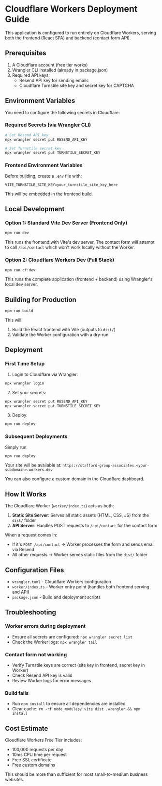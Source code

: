 # Cloudflare Workers Deployment Guide

This application is configured to run entirely on Cloudflare Workers, serving both the frontend (React SPA) and backend (contact form API).

## Prerequisites

1. A Cloudflare account (free tier works)
2. Wrangler CLI installed (already in package.json)
3. Required API keys:
   - Resend API key for sending emails
   - Cloudflare Turnstile site key and secret key for CAPTCHA

## Environment Variables

You need to configure the following secrets in Cloudflare:

### Required Secrets (via Wrangler CLI)

```bash
# Set Resend API key
npx wrangler secret put RESEND_API_KEY

# Set Turnstile secret key
npx wrangler secret put TURNSTILE_SECRET_KEY
```

### Frontend Environment Variables

Before building, create a `.env` file with:

```
VITE_TURNSTILE_SITE_KEY=your_turnstile_site_key_here
```

This will be embedded in the frontend build.

## Local Development

### Option 1: Standard Vite Dev Server (Frontend Only)
```bash
npm run dev
```
This runs the frontend with Vite's dev server. The contact form will attempt to call `/api/contact` which won't work locally without the Worker.

### Option 2: Cloudflare Workers Dev (Full Stack)
```bash
npm run cf:dev
```
This runs the complete application (frontend + backend) using Wrangler's local dev server.

## Building for Production

```bash
npm run build
```

This will:
1. Build the React frontend with Vite (outputs to `dist/`)
2. Validate the Worker configuration with a dry-run

## Deployment

### First Time Setup

1. Login to Cloudflare via Wrangler:
```bash
npx wrangler login
```

2. Set your secrets:
```bash
npx wrangler secret put RESEND_API_KEY
npx wrangler secret put TURNSTILE_SECRET_KEY
```

3. Deploy:
```bash
npm run deploy
```

### Subsequent Deployments

Simply run:
```bash
npm run deploy
```

Your site will be available at: `https://stafford-group-associates.<your-subdomain>.workers.dev`

You can also configure a custom domain in the Cloudflare dashboard.

## How It Works

The Cloudflare Worker (`worker/index.ts`) acts as both:

1. **Static Site Server**: Serves all static assets (HTML, CSS, JS) from the `dist/` folder
2. **API Server**: Handles POST requests to `/api/contact` for the contact form

When a request comes in:
- If it's `POST /api/contact` → Worker processes the form and sends email via Resend
- All other requests → Worker serves static files from the `dist/` folder

## Configuration Files

- `wrangler.toml` - Cloudflare Workers configuration
- `worker/index.ts` - Worker entry point (handles both frontend serving and API)
- `package.json` - Build and deployment scripts

## Troubleshooting

### Worker errors during deployment
- Ensure all secrets are configured: `npx wrangler secret list`
- Check the Worker logs: `npx wrangler tail`

### Contact form not working
- Verify Turnstile keys are correct (site key in frontend, secret key in Worker)
- Check Resend API key is valid
- Review Worker logs for error messages

### Build fails
- Run `npm install` to ensure all dependencies are installed
- Clear cache: `rm -rf node_modules/.vite dist .wrangler && npm install`

## Cost Estimate

Cloudflare Workers Free Tier includes:
- 100,000 requests per day
- 10ms CPU time per request
- Free SSL certificate
- Free custom domains

This should be more than sufficient for most small-to-medium business websites.
